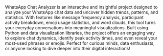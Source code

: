 WhatsApp Chat Analyzer is an interactive and insightful project designed to analyze your WhatsApp chat data and uncover hidden trends, patterns, and statistics. With features like message frequency analysis, participant activity breakdown, emoji usage statistics, and word clouds, this tool turns your everyday conversations into meaningful visualizations. Built using Python and data visualization libraries, the project offers an engaging way to explore chat dynamics, identify peak activity times, and even reveal your most-used phrases or emojis. Perfect for curious minds, data enthusiasts, or anyone looking to dive deeper into their digital interactions!
